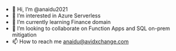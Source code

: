 - 👋 Hi, I’m @anaidu2021
- 👀 I’m interested in Azure Serverless
- 🌱 I’m currently learning Finance domain
- 💞️ I’m looking to collaborate on Function Apps and SQL on-prem mitigation
- 📫 How to reach me anaidu@avidxchange.com

<!---
anaidu2021/anaidu2021 is a ✨ special ✨ repository because its `README.md` (this file) appears on your GitHub profile.
You can click the Preview link to take a look at your changes.
--->
